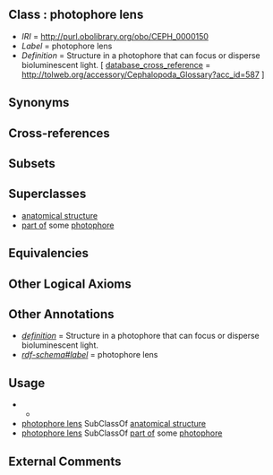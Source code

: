 
## Class : photophore lens

 * *IRI* = http://purl.obolibrary.org/obo/CEPH_0000150
 * *Label* = photophore lens
 * *Definition* = Structure in a photophore that can focus or disperse bioluminescent light. [ [database_cross_reference](../../ef/oboInOwl#hasDbXref.md) = http://tolweb.org/accessory/Cephalopoda_Glossary?acc_id=587 ]

## Synonyms


## Cross-references


## Subsets


## Superclasses

 * [anatomical structure](../../UBERON/61/UBERON_0000061.md)
 * [part of](../../BFO/50/BFO_0000050.md) some [photophore](../../CEPH/98/CEPH_0000198.md)

## Equivalencies


## Other Logical Axioms


## Other Annotations

 * *[definition](../../IAO/15/IAO_0000115.md)* = Structure in a photophore that can focus or disperse bioluminescent light.
 * *[rdf-schema#label](../../el/rdf-schema#label.md)* = photophore lens

## Usage

 * -
 * [photophore lens](../../CEPH/50/CEPH_0000150.md) SubClassOf [anatomical structure](../../UBERON/61/UBERON_0000061.md)
 * [photophore lens](../../CEPH/50/CEPH_0000150.md) SubClassOf [part of](../../BFO/50/BFO_0000050.md) some [photophore](../../CEPH/98/CEPH_0000198.md)

## External Comments

